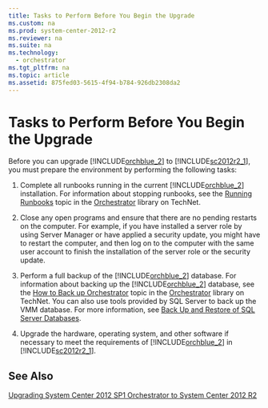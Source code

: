```yaml
---
title: Tasks to Perform Before You Begin the Upgrade
ms.custom: na
ms.prod: system-center-2012-r2
ms.reviewer: na
ms.suite: na
ms.technology: 
  - orchestrator
ms.tgt_pltfrm: na
ms.topic: article
ms.assetid: 875fed03-5615-4f94-b784-926db2308da2
---
```

# Tasks to Perform Before You Begin the Upgrade
Before you can upgrade [!INCLUDE[orchblue_2](./Token/orchblue_2_md.md)] to [!INCLUDE[sc2012r2_1](./Token/sc2012r2_1_md.md)], you must prepare the environment by performing the following tasks:

1.  Complete all runbooks running in the current [!INCLUDE[orchblue_2](./Token/orchblue_2_md.md)] installation. For information about stopping runbooks, see the [Running Runbooks](./Running-Runbooks.md) topic in the [Orchestrator](http://go.microsoft.com/fwlink/?LinkId=264231) library on TechNet.

2.  Close any open programs and ensure that there are no pending restarts on the computer. For example, if you have installed a server role by using Server Manager or have applied a security update, you might have to restart the computer, and then log on to the computer with the same user account to finish the installation of the server role or the security update.

3.  Perform a full backup of the [!INCLUDE[orchblue_2](./Token/orchblue_2_md.md)] database. For information about backing up the [!INCLUDE[orchblue_2](./Token/orchblue_2_md.md)] database, see the [How to Back up Orchestrator](./How-to-Back-up-Orchestrator.md) topic in the [Orchestrator](http://go.microsoft.com/fwlink/p/?LinkId=264231) library on TechNet. You can also use tools provided by SQL Server to back up the VMM database. For more information, see [Back Up and Restore of SQL Server Databases](http://go.microsoft.com/fwlink/p/?LinkId=216936).

4.  Upgrade the hardware, operating system, and other software if necessary to meet the requirements of [!INCLUDE[orchblue_2](./Token/orchblue_2_md.md)] in [!INCLUDE[sc2012r2_1](./Token/sc2012r2_1_md.md)].

## See Also
[Upgrading System Center 2012 SP1 Orchestrator to System Center 2012 R2](./Upgrading-System-Center-2012-SP1-Orchestrator-to-System-Center-2012-R2.md)


